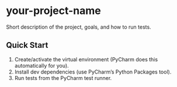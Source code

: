 # your-project-name

Short description of the project, goals, and how to run tests.

## Quick Start
1. Create/activate the virtual environment (PyCharm does this automatically for you).
2. Install dev dependencies (use PyCharm’s Python Packages tool).
3. Run tests from the PyCharm test runner.
